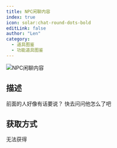 ```yaml
---
title: NPC闲聊内容
index: true
icon: solar:chat-round-dots-bold
editLink: false
author: "Len"
category:
  - 道具图鉴
  - 功能道具图鉴
---
```


![NPC闲聊内容](/assets/panling/minecraft/textures/item/npc_chat.png)

## 描述

前面的人好像有话要说？ 快去问问他怎么了吧

## 获取方式

无法获得
